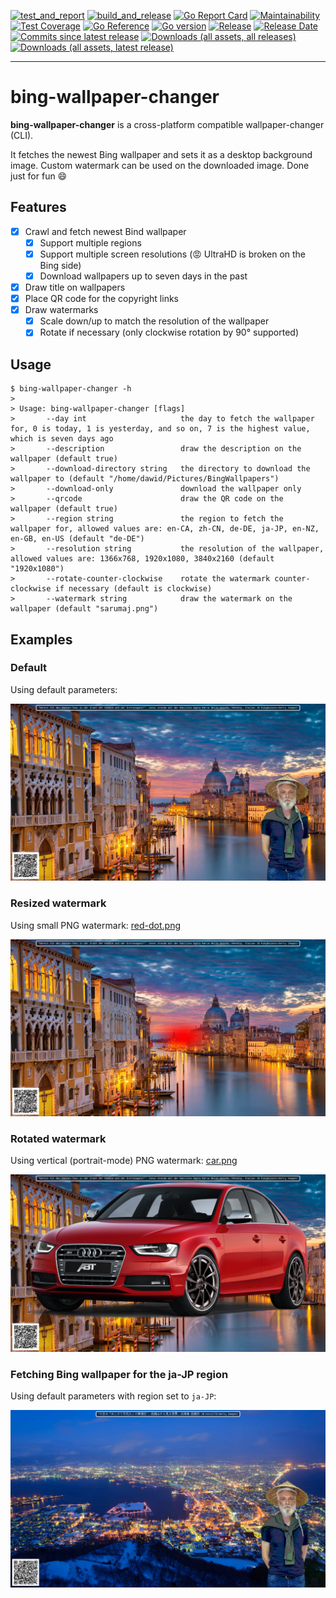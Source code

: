[![test_and_report](https://github.com/sarumaj/bing-wallpaper-changer/actions/workflows/test_and_report.yml/badge.svg)](https://github.com/sarumaj/bing-wallpaper-changer/actions/workflows/test_and_report.yml)
[![build_and_release](https://github.com/sarumaj/bing-wallpaper-changer/actions/workflows/build_and_release.yml/badge.svg)](https://github.com/sarumaj/bing-wallpaper-changer/actions/workflows/build_and_release.yml)
[![Go Report Card](https://goreportcard.com/badge/github.com/sarumaj/bing-wallpaper-changer)](https://goreportcard.com/report/github.com/sarumaj/bing-wallpaper-changer)
[![Maintainability](https://img.shields.io/codeclimate/maintainability-percentage/sarumaj/bing-wallpaper-changer.svg)](https://codeclimate.com/github/sarumaj/bing-wallpaper-changer/maintainability)
[![Test Coverage](https://api.codeclimate.com/v1/badges/147f265284b27931c2d2/test_coverage)](https://codeclimate.com/github/sarumaj/bing-wallpaper-changer/test_coverage)
[![Go Reference](https://pkg.go.dev/badge/github.com/sarumaj/bing-wallpaper-changer.svg)](https://pkg.go.dev/github.com/sarumaj/bing-wallpaper-changer)
[![Go version](https://img.shields.io/github/go-mod/go-version/sarumaj/bing-wallpaper-changer?logo=go&label=&labelColor=gray)](https://go.dev)
[![Release](https://img.shields.io/github/v/release/sarumaj/bing-wallpaper-changer?logo=github)](https://github.com/sarumaj/bing-wallpaper-changer/releases/latest)
[![Release Date](https://img.shields.io/github/release-date/sarumaj/bing-wallpaper-changer?logo=github)](https://github.com/sarumaj/bing-wallpaper-changer/releases/latest)
[![Commits since latest release](https://img.shields.io/github/commits-since/sarumaj/bing-wallpaper-changer/latest?logo=github)](https://github.com/sarumaj/bing-wallpaper-changer/releases/latest)
[![Downloads (all assets, all releases)](https://img.shields.io/github/downloads/sarumaj/bing-wallpaper-changer/total?logo=github)](https://github.com/sarumaj/bing-wallpaper-changer/releases)
[![Downloads (all assets, latest release)](https://img.shields.io/github/downloads/sarumaj/bing-wallpaper-changer/latest/total?logo=github)](https://github.com/sarumaj/bing-wallpaper-changer/releases/latest)

---

# bing-wallpaper-changer

**bing-wallpaper-changer** is a cross-platform compatible wallpaper-changer (CLI).

It fetches the newest Bing wallpaper and sets it as a desktop background image.
Custom watermark can be used on the downloaded image.
Done just for fun 😄

## Features

- [x] Crawl and fetch newest Bind wallpaper
  - [x] Support multiple regions
  - [x] Support multiple screen resolutions (😡 UltraHD is broken on the Bing side)
  - [x] Download wallpapers up to seven days in the past
- [x] Draw title on wallpapers
- [x] Place QR code for the copyright links
- [x] Draw watermarks
  - [x] Scale down/up to match the resolution of the wallpaper
  - [x] Rotate if necessary (only clockwise rotation by 90° supported)

## Usage

```console
$ bing-wallpaper-changer -h
>
> Usage: bing-wallpaper-changer [flags]
>       --day int                     the day to fetch the wallpaper for, 0 is today, 1 is yesterday, and so on, 7 is the highest value, which is seven days ago
>       --description                 draw the description on the wallpaper (default true)
>       --download-directory string   the directory to download the wallpaper to (default "/home/dawid/Pictures/BingWallpapers")
>       --download-only               download the wallpaper only
>       --qrcode                      draw the QR code on the wallpaper (default true)
>       --region string               the region to fetch the wallpaper for, allowed values are: en-CA, zh-CN, de-DE, ja-JP, en-NZ, en-GB, en-US (default "de-DE")
>       --resolution string           the resolution of the wallpaper, allowed values are: 1366x768, 1920x1080, 3840x2160 (default "1920x1080")
>       --rotate-counter-clockwise    rotate the watermark counter-clockwise if necessary (default is clockwise)
>       --watermark string            draw the watermark on the wallpaper (default "sarumaj.png")

```

## Examples

### Default

Using default parameters:

![Bing Wallpaper of the day with QR code, default watermark and title](demo/default.png)

### Resized watermark

Using small PNG watermark: [red-dot.png](pkg/extras/watermarks/red-dot.png)

![Bing Wallpaper of the day with QR code, red-dot watermark and title](demo/red-dot.png)

### Rotated watermark

Using vertical (portrait-mode) PNG watermark: [car.png](pkg/extras/watermarks/car.png)

![Bing Wallpaper of the day with QR code, car watermark and title](demo/car.png)

### Fetching Bing wallpaper for the ja-JP region

Using default parameters with region set to `ja-JP`:

![Bing Wallpaper of the day for ja-JP region with QR code, default watermark and title](demo/unicode.png)
